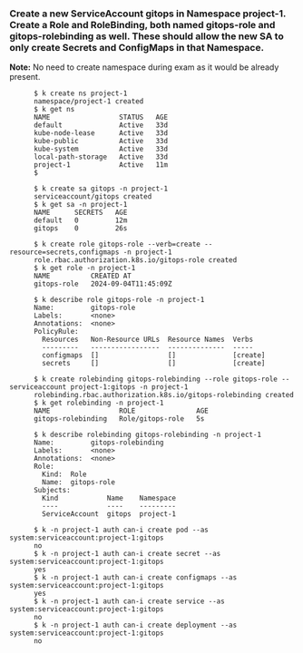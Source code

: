 ### Create a new ServiceAccount __gitops__ in Namespace project-1. Create a Role and RoleBinding, both named __gitops-role__ and __gitops-rolebinding__ as well. These should allow the new SA to only create Secrets and ConfigMaps in that Namespace.

__Note:__ No need to create namespace during exam as it would be already present.

          $ k create ns project-1
          namespace/project-1 created
          $ k get ns
          NAME                 STATUS   AGE
          default              Active   33d
          kube-node-lease      Active   33d
          kube-public          Active   33d
          kube-system          Active   33d
          local-path-storage   Active   33d
          project-1            Active   11m
          $ 

          $ k create sa gitops -n project-1
          serviceaccount/gitops created
          $ k get sa -n project-1
          NAME      SECRETS   AGE
          default   0         12m
          gitops    0         26s

          $ k create role gitops-role --verb=create --resource=secrets,configmaps -n project-1
          role.rbac.authorization.k8s.io/gitops-role created
          $ k get role -n project-1
          NAME          CREATED AT
          gitops-role   2024-09-04T11:45:09Z

          $ k describe role gitops-role -n project-1
          Name:         gitops-role
          Labels:       <none>
          Annotations:  <none>
          PolicyRule:
            Resources   Non-Resource URLs  Resource Names  Verbs
            ---------   -----------------  --------------  -----
            configmaps  []                 []              [create]
            secrets     []                 []              [create]

          $ k create rolebinding gitops-rolebinding --role gitops-role --serviceaccount project-1:gitops -n project-1
          rolebinding.rbac.authorization.k8s.io/gitops-rolebinding created
          $ k get rolebinding -n project-1
          NAME                 ROLE               AGE
          gitops-rolebinding   Role/gitops-role   5s

          $ k describe rolebinding gitops-rolebinding -n project-1
          Name:         gitops-rolebinding
          Labels:       <none>
          Annotations:  <none>
          Role:
            Kind:  Role
            Name:  gitops-role
          Subjects:
            Kind            Name    Namespace
            ----            ----    ---------
            ServiceAccount  gitops  project-1

          $ k -n project-1 auth can-i create pod --as system:serviceaccount:project-1:gitops
          no
          $ k -n project-1 auth can-i create secret --as system:serviceaccount:project-1:gitops
          yes
          $ k -n project-1 auth can-i create configmaps --as system:serviceaccount:project-1:gitops
          yes
          $ k -n project-1 auth can-i create service --as system:serviceaccount:project-1:gitops
          no
          $ k -n project-1 auth can-i create deployment --as system:serviceaccount:project-1:gitops
          no


